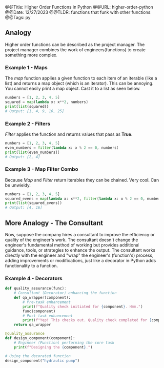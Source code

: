 @@Title: Higher Order Functions in Python
@@URL: higher-order-python
@@Date: 12/27/2023
@@TLDR: functions that funk with other functions
@@Tags: py

## Analogy

Higher order functions can be described as the project manager. The project manager combines the work of engineers(functions) to create something more complex.

### Example 1 - Maps

The *map* function applies a given function to each item of an iterable (like a list) and returns a map object (which is an iterator). This can be annoying. You cannot easily print a map object. Cast it to a list as seen below.

```py
numbers = [1, 2, 3, 4, 5]
squared = map(lambda x: x**2, numbers)
print(list(squared))
# Output: [1, 4, 9, 16, 25]
```

### Example 2 - Filters

*Filter* applies the function and returns values that pass as **True**.

```py
numbers = [1, 2, 3, 4, 5]
even_numbers = filter(lambda x: x % 2 == 0, numbers)
print(list(even_numbers))
# Output: [2, 4]
```

### Example 3 - Map Filter Combo

Because *Map* and *Filter* return iterables they can be chained. Very cool. Can be unwieldy.

```py
numbers = [1, 2, 3, 4, 5]
squared_evens = map(lambda x: x**2, filter(lambda x: x % 2 == 0, numbers))
print(list(squared_evens))
# Output: [4, 16]
```

## More Analogy - The Consultant

Now, suppose the company hires a consultant to improve the efficiency or quality of the engineer's work. The consultant doesn't change the engineer's fundamental method of working but provides additional guidance, tools, or strategies to enhance the output. The consultant works directly with the engineer and "wrap" the engineer's (function's) process, adding improvements or modifications, just like a decorator in Python adds functionality to a function.

### Example 4 - Decorators

```py
def quality_assurance(func):
    # Consultant (Decorator) enhancing the function
    def qa_wrapper(component):
        # Pre-task enhancement
        print(f"Quality check initiated for {component}. Hmm.")
        func(component)
        # Post-task enhancement
        print(f"Yep! This checks out. Quality check completed for {component}.")
    return qa_wrapper

@quality_assurance
def design_component(component):
    # Engineer (Function) performing the core task
    print(f"Designing the {component}.")

# Using the decorated function
design_component("hydraulic pump")
```